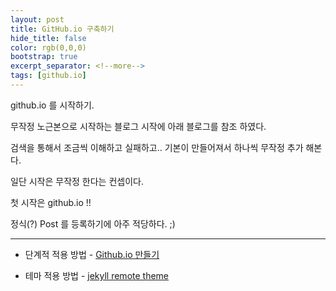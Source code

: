 ```yaml
---
layout: post
title: GitHub.io 구축하기
hide_title: false
color: rgb(0,0,0)
bootstrap: true
excerpt_separator: <!--more-->
tags: [github.io]
---
```


github.io 를 시작하기.

<!--more-->

무작정 노근본으로 시작하는 블로그 시작에 아래 블로그를 참조 하였다.

검색을 통해서 조금씩 이해하고 실패하고.. 기본이 만들어져서 하나씩 무작정 추가 해본다.

일단 시작은 무작정 한다는 컨셉이다.

첫 시작은 github.io !!

정식(?) Post 를 등록하기에 아주 적당하다. ;)

<hr/>

* 단계적 적용 방법 - [Github.io 만들기](https://blog.naver.com/tty4032/221493608079)

* 테마 적용 방법 - [jekyll remote theme](https://dreamgonfly.github.io/blog/jekyll-remote-theme/)
